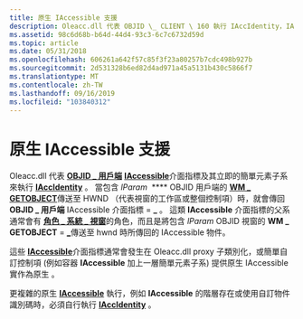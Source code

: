 ```yaml
---
title: 原生 IAccessible 支援
description: Oleacc.dll 代表 OBJID \_ CLIENT \ 160 執行 IAccIdentity，IAccessible 介面指標和其直屬簡單元素子系。
ms.assetid: 98c6d68b-b64d-44d4-93c3-6c7c6732d59d
ms.topic: article
ms.date: 05/31/2018
ms.openlocfilehash: 606261a642f57c85f3f23a80257b7cdc498b927b
ms.sourcegitcommit: 2d531328b6ed82d4ad971a45a5131b430c5866f7
ms.translationtype: MT
ms.contentlocale: zh-TW
ms.lasthandoff: 09/16/2019
ms.locfileid: "103840312"
---
```

# <a name="native-iaccessible-support"></a>原生 IAccessible 支援

Oleacc.dll 代表 [**OBJID \_ 用戶端**](object-identifiers.md) [**IAccessible**](/windows/desktop/api/oleacc/nn-oleacc-iaccessible)介面指標及其立即的簡單元素子系來執行 [**IAccIdentity**](/windows/desktop/api/oleacc/nn-oleacc-iaccidentity) 。 當包含 *lParam*  **** OBJID 用戶端的 [**WM \_ GETOBJECT**](wm-getobject.md)傳送至 HWND （代表視窗的工作區或整個控制項）時，就會傳回 **OBJID \_ 用戶端** IAccessible 介面指標  =  **\_** 。  這類 **IAccessible** 介面指標的父系通常會有 [**角色 \_ 系統 \_ 視窗**](object-roles.md)的角色，而且是將包含 *lParam* OBJID 視窗的 **WM \_ GETOBJECT**  =  [**\_**](object-identifiers.md)傳送至 hwnd 時所傳回的 IAccessible 物件。

這些 [**IAccessible**](/windows/desktop/api/oleacc/nn-oleacc-iaccessible)介面指標通常會發生在 Oleacc.dll proxy 子類別化，或簡單自訂控制項 (例如容器 **IAccessible** 加上一層簡單元素子系) 提供原生 IAccessible 實作為原生 。

更複雜的原生 [**IAccessible**](/windows/desktop/api/oleacc/nn-oleacc-iaccessible) 執行，例如 **IAccessible** 的階層存在或使用自訂物件識別碼時，必須自行執行 [**IAccIdentity**](/windows/desktop/api/oleacc/nn-oleacc-iaccidentity) 。

 

 




